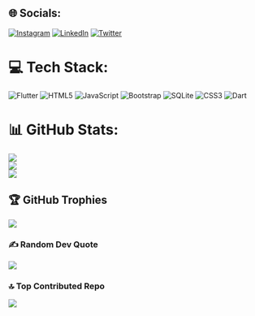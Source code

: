 
## 🌐 Socials:
[![Instagram](https://img.shields.io/badge/Instagram-%23E4405F.svg?logo=Instagram&logoColor=white)](https://instagram.com/harshil_chovatiya_07) [![LinkedIn](https://img.shields.io/badge/LinkedIn-%230077B5.svg?logo=linkedin&logoColor=white)](https://linkedin.com/in/harshilbmk) [![Twitter](https://img.shields.io/badge/Twitter-%231DA1F2.svg?logo=Twitter&logoColor=white)](https://twitter.com/harshilbmk) 

# 💻 Tech Stack:
![Flutter](https://img.shields.io/badge/Flutter-%2302569B.svg?style=flat&logo=Flutter&logoColor=white) ![HTML5](https://img.shields.io/badge/html5-%23E34F26.svg?style=flat&logo=html5&logoColor=white) ![JavaScript](https://img.shields.io/badge/javascript-%23323330.svg?style=flat&logo=javascript&logoColor=%23F7DF1E) ![Bootstrap](https://img.shields.io/badge/bootstrap-%23563D7C.svg?style=flat&logo=bootstrap&logoColor=white) ![SQLite](https://img.shields.io/badge/sqlite-%2307405e.svg?style=flat&logo=sqlite&logoColor=white) ![CSS3](https://img.shields.io/badge/css3-%231572B6.svg?style=flat&logo=css3&logoColor=white) ![Dart](https://img.shields.io/badge/dart-%230175C2.svg?style=flat&logo=dart&logoColor=white)
# 📊 GitHub Stats:
![](https://github-readme-stats.vercel.app/api?username=harshilchovatiya&theme=dark&hide_border=false&include_all_commits=false&count_private=false)<br/>
![](https://github-readme-streak-stats.herokuapp.com/?user=harshilchovatiya&theme=dark&hide_border=false)<br/>
![](https://github-readme-stats.vercel.app/api/top-langs/?username=harshilchovatiya&theme=dark&hide_border=false&include_all_commits=false&count_private=false&layout=compact)

## 🏆 GitHub Trophies
![](https://github-profile-trophy.vercel.app/?username=harshilchovatiya&theme=radical&no-frame=false&no-bg=false&margin-w=4)

### ✍️ Random Dev Quote
![](https://quotes-github-readme.vercel.app/api?type=horizontal&theme=tokyonight)

### 🔝 Top Contributed Repo
![](https://github-contributor-stats.vercel.app/api?username=harshilchovatiya&limit=5&theme=dark&combine_all_yearly_contributions=true)
